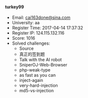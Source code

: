 #### turkey99  

* Email: cai163done@sina.com  
* University: aa  
* Register Time: 2017-04-14 17:37:32  
* Register IP: 124.115.132.116  
* Score: 1016  
* Solved challenges: 
  * Source  
  * 真正的签到题  
  * Talk with the AI robot  
  * SniperOJ-Web-Browser  
  * php-weak-type  
  * as fast as you can  
  * inject-again  
  * very-hard-injection  
  * md5-vs-injection  
